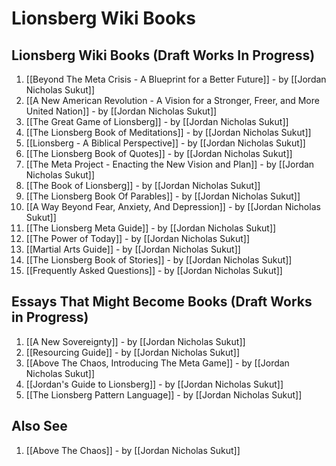 # Lionsberg Wiki Books 

## Lionsberg Wiki Books (Draft Works In Progress)

1. [[Beyond The Meta Crisis - A Blueprint for a Better Future]] - by [[Jordan Nicholas Sukut]]    
2. [[A New American Revolution - A Vision for a Stronger, Freer, and More United Nation]] - by [[Jordan Nicholas Sukut]] 
3. [[The Great Game of Lionsberg]] - by [[Jordan Nicholas Sukut]]  
4. [[The Lionsberg Book of Meditations]] - by [[Jordan Nicholas Sukut]]  
5. [[Lionsberg - A Biblical Perspective]] - by [[Jordan Nicholas Sukut]]  
6. [[The Lionsberg Book of Quotes]] - by [[Jordan Nicholas Sukut]]  
7. [[The Meta Project - Enacting the New Vision and Plan]] - by [[Jordan Nicholas Sukut]]  
8. [[The Book of Lionsberg]] -  by [[Jordan Nicholas Sukut]]  
9. [[The Lionsberg Book Of Parables]] - by [[Jordan Nicholas Sukut]]  
10. [[A Way Beyond Fear, Anxiety, And Depression]]  - by [[Jordan Nicholas Sukut]]  
11. [[The Lionsberg Meta Guide]] - by [[Jordan Nicholas Sukut]]  
12. [[The Power of Today]]  - by [[Jordan Nicholas Sukut]]   
13. [[Martial Arts Guide]]  - by [[Jordan Nicholas Sukut]]    
14. [[The Lionsberg Book of Stories]]  - by [[Jordan Nicholas Sukut]]  
15. [[Frequently Asked Questions]] - by [[Jordan Nicholas Sukut]]  

## Essays That Might Become Books (Draft Works in Progress)
1. [[A New Sovereignty]] - by [[Jordan Nicholas Sukut]]  
2. [[Resourcing Guide]] - by [[Jordan Nicholas Sukut]]  
3. [[Above The Chaos, Introducing The Meta Game]] - by [[Jordan Nicholas Sukut]]  
4. [[Jordan's Guide to Lionsberg]] - by [[Jordan Nicholas Sukut]]  
5. [[The Lionsberg Pattern Language]] - by [[Jordan Nicholas Sukut]]  

## Also See
1. [[Above The Chaos]] - by [[Jordan Nicholas Sukut]]  

